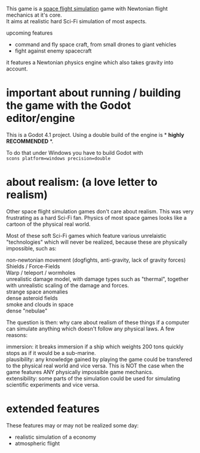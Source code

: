 This game is a [space flight simulation](https://en.m.wikipedia.org/wiki/List_of_space_flight_simulation_games) game with Newtonian flight mechanics at it's core. <br />
It aims at realistic hard Sci-Fi simulation of most aspects.

upcoming features

* command and fly space craft, from small drones to giant vehicles
* fight against enemy spacecraft

it features a Newtonian physics engine which also takes gravity into account.



# important about running / building the game with the Godot editor/engine

This is a Godot 4.1 project. Using a double build of the engine is * **highly RECOMMENDED** *.

To do that under Windows you have to build Godot with <br />
```scons platform=windows precision=double```

# about realism: (a love letter to realism)

Other space flight simulation games don't care about realism. This was very frustrating as a hard Sci-Fi fan. Physics of most space games looks like a cartoon of the physical real world.

Most of these soft Sci-Fi games which feature various unrelaistic "technologies" which will never be realized, because these are physically impossible, such as:

non-newtonian movement (dogfights, anti-gravity, lack of gravity forces) <br />
Shields / Force-Fields <br />
Warp / teleport / wormholes <br />
unrealistic damage model, with damage types such as "thermal", together with unrealistic scaling of the damage and forces. <br />
strange space anomalies <br />
dense asteroid fields <br />
smoke and clouds in space <br />
dense "nebulae" <br />

The question is then: why care about realism of these things if a computer can simulate anything which doesn't follow any physical laws. A few reasons:

immersion: it breaks immersion if a ship which weights 200 tons quickly stops as if it would be a sub-marine. <br />
plausibility: any knowledge gained by playing the game could be transfered to the physical real world and vice versa. This is NOT the case when the game features ANY physically impossible game mechanics. <br />
extensibility: some parts of the simulation could be used for simulating scientific experiments and vice versa. <br />

# extended features

These features may or may not be realized some day:

* realistic simulation of a economy
* atmospheric flight
